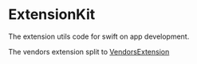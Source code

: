# ExtensionKit
The extension utils code for swift on app development.

The vendors extension split to [VendorsExtension](https://github.com/cuzv/VendorsExtension)
